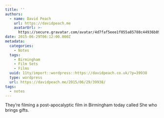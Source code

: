 ```yaml
---
title: ''
authors:
  - name: David Peach
    url: https://davidpeach.me
    avatarUrl: >-
      https://secure.gravatar.com/avatar/4d7faf5eee1f055a85788c44936b8995eaab6dfb004e7854ec747ccb272e91ee?s=96&d=mm&r=g
date: 2015-06-29T06:12:00.000Z
metadata:
  categories:
    - Notes
  tags:
    - Birmingham
    - Film Sets
    - Films
  uuid: 11ty/import::wordpress::https://davidpeach.co.uk/?p=39938
  type: wordpress
  url: https://davidpeach.me/2015/06/29/39938/
tags:
  - notes
---
```

They’re filming a post-apocalyptic film in Birmingham today called She who brings gifts.